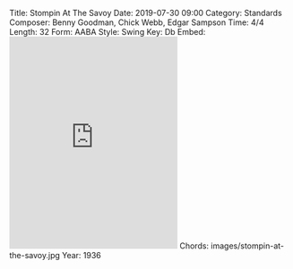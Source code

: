 Title: Stompin At The Savoy
Date: 2019-07-30 09:00
Category: Standards
Composer: Benny Goodman, Chick Webb, Edgar Sampson
Time: 4/4
Length: 32
Form: AABA
Style: Swing
Key: Db
Embed: <iframe src="https://open.spotify.com/embed/playlist/49lkhXxmpdtCCIx1CLLdD2" width="300" height="380" frameborder="0" allowtransparency="true" allow="encrypted-media"></iframe>
Chords: images/stompin-at-the-savoy.jpg
Year: 1936
